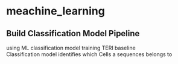 # meachine_learning
## Build Classification Model Pipeline
using ML classification model training TERI baseline\
Classification model identifies which Cells a sequences belongs to
